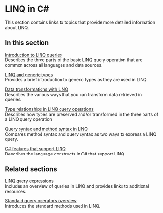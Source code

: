 
# LINQ in C\#

This section contains links to topics that provide more detailed information about LINQ.

## In this section

[Introduction to LINQ queries](../programming-guide/concepts/linq/introduction-to-linq-queries.md)  
Describes the three parts of the basic LINQ query operation that are common across all languages and data sources.  

[LINQ and generic types](../programming-guide/concepts/linq/linq-and-generic-types.md)  
Provides a brief introduction to generic types as they are used in LINQ.

[Data transformations with LINQ](../programming-guide/concepts/linq/data-transformations-with-linq.md)  
Describes the various ways that you can transform data retrieved in queries.

[Type relationships in LINQ query operations](../programming-guide/concepts/linq/type-relationships-in-linq-query-operations.md)  
Describes how types are preserved and/or transformed in the three parts of a LINQ query operation

[Query syntax and method syntax in LINQ](../programming-guide/concepts/linq/query-syntax-and-method-syntax-in-linq.md)  
Compares method syntax and query syntax as two ways to express a LINQ query.

[C# features that support LINQ](../programming-guide/concepts/linq/features-that-support-linq.md)  
Describes the language constructs in C# that support LINQ.

## Related sections

[LINQ query expressions](index.md)  
Includes an overview of queries in LINQ and provides links to additional resources.

[Standard query operators overview](../programming-guide/concepts/linq/standard-query-operators-overview.md)  
Introduces the standard methods used in LINQ.
